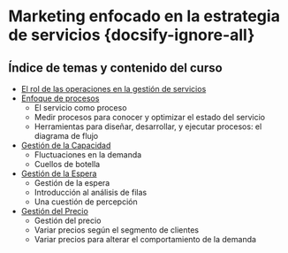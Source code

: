 # Marketing enfocado en la estrategia de servicios {docsify-ignore-all}

## Índice de temas y contenido del curso

- [El rol de las operaciones en la gestión de servicios](/cursos/uncordobax/mcm002/operaciones.md)
- [Enfoque de procesos](/cursos/uncordobax/mcm002/enfoque.md)
  - El servicio como proceso
  - Medir procesos para conocer y optimizar el estado del servicio
  - Herramientas para diseñar, desarrollar, y ejecutar procesos: el diagrama de flujo
- [Gestión de la Capacidad](/cursos/uncordobax/mcm002/capacidad.md)
  - Fluctuaciones en la demanda
  - Cuellos de botella
- [Gestión de la Espera](/cursos/uncordobax/mcm002/espera.md)
  - Gestión de la espera
  - Introducción al análisis de filas
  - Una cuestión de percepción
- [Gestión del Precio](/cursos/uncordobax/mcm002/precio.md)
  - Gestión del precio
  - Variar precios según el segmento de clientes
  - Variar precios para alterar el comportamiento de la demanda
